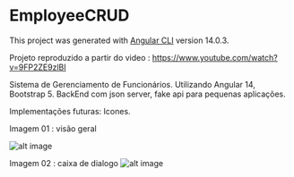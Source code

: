 # EmployeeCRUD

This project was generated with [Angular CLI](https://github.com/angular/angular-cli) version 14.0.3.

Projeto reproduzido a partir do video :
https://www.youtube.com/watch?v=9FP2ZE9zlBI

Sistema de Gerenciamento de Funcionários.
Utilizando Angular 14, Bootstrap 5. 
BackEnd com json server, fake api para pequenas aplicações.

Implementações futuras: Icones.

Imagem  01 : visão geral 

![alt image](./employeeCRUD/src/assets/Images/vis%C3%A3o-geral.png)

Imagem 02 : caixa de dialogo
![alt image](./employeeCRUD/src/assets/Images/caixa-dialogo.png)

